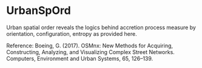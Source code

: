 # UrbanSpOrd
Urban spatial order reveals the logics behind accretion process measure by orientation, configuration, entropy as provided here. 


Reference:
Boeing, G. (2017). OSMnx: New Methods for Acquiring, Constructing, Analyzing, and Visualizing Complex Street Networks. Computers, Environment and Urban Systems, 65, 126–139.
